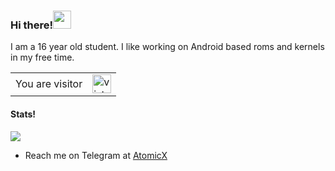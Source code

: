 ### Hi there!<img src="https://github.com/iamshubhamg/iamshubhamg/blob/master/Assests/Hi.gif" width="29px">
I am a 16 year old student. I like working on Android based roms and kernels in my free time.

<table>
  <tr>
    <td>You are visitor</td>
    <td><img src="https://profile-counter.glitch.me/AtomicXZ/count.svg" alt="vistor count" height="30" /></td>
  </tr>
</table>

#### Stats!
![](https://github-readme-stats.vercel.app/api?username=AtomicXZ&show_icons=true&theme=dark&count_private=true)

- Reach me on Telegram at <a href=https://t.me/YuanziX>AtomicX</a>
